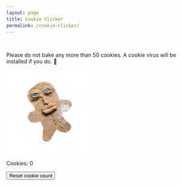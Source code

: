 ```yaml
---
layout: page
title: Cookie Clicker
permalink: /cookie-clicker/
---
```

<br>
<p>Please do not <span class="bake" onclick="bake()">bake</span> any more than 50 cookies. A cookie virus will be installed if you do. 🍪</p>

<img id="cookie" class="cookie" src="../images/cookie.png" onclick="increaseCount()">

<p>Cookies: <span id="cookieCount">0</span></p>

<button id="reset" onclick="reset()">Reset cookie count</button>

<script src="../assets/js/cookie.js"></script>

<style>
.cookie:hover {
    cursor: grabbing;
}
.bake:hover {
    cursor: pointer;
}

</style>
